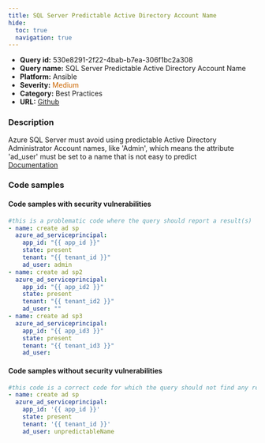 ```yaml
---
title: SQL Server Predictable Active Directory Account Name
hide:
  toc: true
  navigation: true
---
```


<style>
  .highlight .hll {
    background-color: #ff171742;
  }
  .md-content {
    max-width: 1100px;
    margin: 0 auto;
  }
</style>

-   **Query id:** 530e8291-2f22-4bab-b7ea-306f1bc2a308
-   **Query name:** SQL Server Predictable Active Directory Account Name
-   **Platform:** Ansible
-   **Severity:** <span style="color:#C60">Medium</span>
-   **Category:** Best Practices
-   **URL:** [Github](https://github.com/Checkmarx/kics/tree/master/assets/queries/ansible/azure/sql_server_predictable_active_directory_admin_account_name)

### Description
Azure SQL Server must avoid using predictable Active Directory Administrator Account names, like 'Admin', which means the attribute 'ad_user' must be set to a name that is not easy to predict<br>
[Documentation](https://docs.ansible.com/ansible/latest/collections/azure/azcollection/azure_rm_adserviceprincipal_module.html)

### Code samples
#### Code samples with security vulnerabilities
```yaml title="Postitive test num. 1 - yaml file" hl_lines="19 13 7"
#this is a problematic code where the query should report a result(s)
- name: create ad sp
  azure_ad_serviceprincipal:
    app_id: "{{ app_id }}"
    state: present
    tenant: "{{ tenant_id }}"
    ad_user: admin
- name: create ad sp2
  azure_ad_serviceprincipal:
    app_id: "{{ app_id2 }}"
    state: present
    tenant: "{{ tenant_id2 }}"
    ad_user: ""
- name: create ad sp3
  azure_ad_serviceprincipal:
    app_id: "{{ app_id3 }}"
    state: present
    tenant: "{{ tenant_id3 }}"
    ad_user:

```


#### Code samples without security vulnerabilities
```yaml title="Negative test num. 1 - yaml file"
#this code is a correct code for which the query should not find any result
- name: create ad sp
  azure_ad_serviceprincipal:
    app_id: '{{ app_id }}'
    state: present
    tenant: '{{ tenant_id }}'
    ad_user: unpredictableName

```

